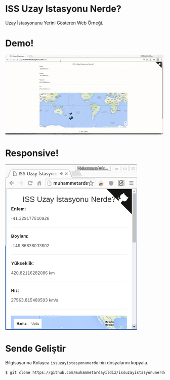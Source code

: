 # ISS Uzay Istasyonu Nerde?
Uzay İstasyonunu Yerini Gösteren Web Örneği.

# Demo!
[![Demo](/tanitim/gif.gif)](http://muhammetardayildiz.com/iss)

# Responsive!
[![Responsive](/tanitim/res.png)](http://muhammetardayildiz.com/iss)


# Sende Geliştir

Bilgisayarına Kolayca `issuzayistasyonunerde` nin dosyalarını kopyala.

```sh
$ git clone https://github.com/muhammetardayildiz/issuzayistasyonunerde

```

